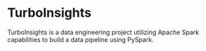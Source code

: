 # TurboInsights

TurboInsights is a data engineering project utilizing Apache Spark capabilities to build a data pipeline using PySpark.
